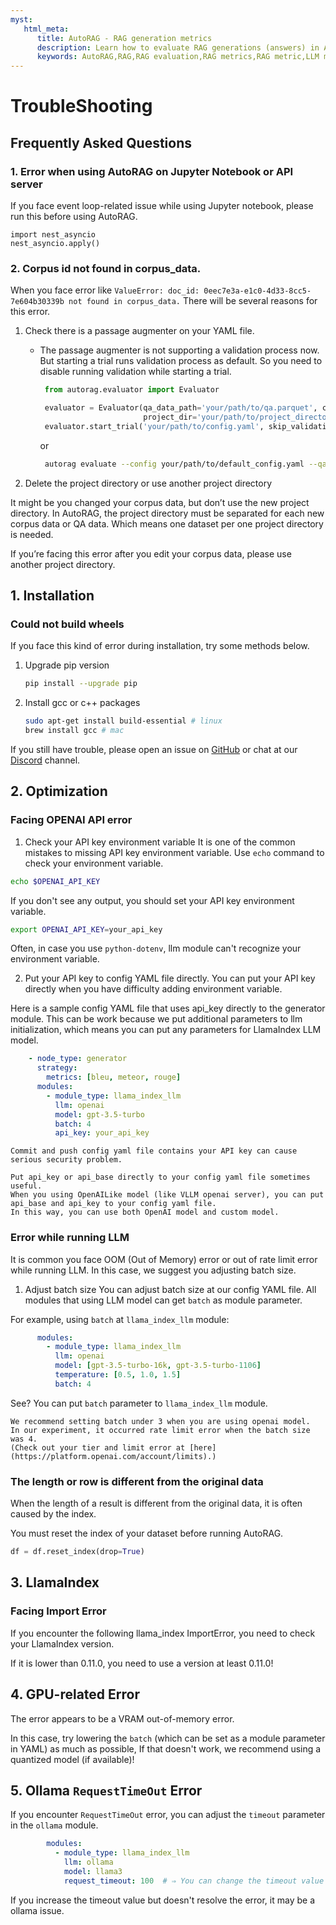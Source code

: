 ```yaml
---
myst:
   html_meta:
      title: AutoRAG - RAG generation metrics
      description: Learn how to evaluate RAG generations (answers) in AutoRAG
      keywords: AutoRAG,RAG,RAG evaluation,RAG metrics,RAG metric,LLM metric,event loop AutoRAG
---
```

# TroubleShooting

## Frequently Asked Questions

### 1. Error when using AutoRAG on Jupyter Notebook or API server

If you face event loop-related issue while using Jupyter notebook, please run this before using AutoRAG.

```python3
import nest_asyncio
nest_asyncio.apply()
```

### 2. Corpus id not found in corpus_data.

When you face error like `ValueError: doc_id: 0eec7e3a-e1c0-4d33-8cc5-7e604b30339b not found in corpus_data.`
There will be several reasons for this error.

1. Check there is a passage augmenter on your YAML file.
   - The passage augmenter is not supporting a validation process now. But starting a trial runs validation process as default.
     So you need to disable running validation while starting a trial.

     ```python
      from autorag.evaluator import Evaluator

      evaluator = Evaluator(qa_data_path='your/path/to/qa.parquet', corpus_data_path='your/path/to/corpus.parquet',
                            project_dir='your/path/to/project_directory',)
      evaluator.start_trial('your/path/to/config.yaml', skip_validation=True)
     ```
     or
     ```bash
      autorag evaluate --config your/path/to/default_config.yaml --qa_data_path your/path/to/qa.parquet --corpus_data_path your/path/to/corpus.parquet --project_dir ./your/project/directory --skip_validation true
     ```

2. Delete the project directory or use another project directory

It might be you changed your corpus data, but don’t use the new project directory.
In AutoRAG, the project directory must be separated for each new corpus data or QA data.
Which means one dataset per one project directory is needed.

If you’re facing this error after you edit your corpus data, please use another project directory.

## 1. Installation

### Could not build wheels
If you face this kind of error during installation, try some methods below.

1. Upgrade pip version
    ```bash
    pip install --upgrade pip
    ```

2. Install gcc or c++ packages
    ```bash
    sudo apt-get install build-essential # linux
    brew install gcc # mac
    ```

If you still have trouble, please open an issue on [GitHub](https://github.com/Marker-Inc-Korea/AutoRAG/issues) or chat at our [Discord](https://discord.gg/P4DYXfmSAs) channel.

## 2. Optimization

### Facing OPENAI API error

1. Check your API key environment variable
It is one of the common mistakes to missing API key environment variable.
Use `echo` command to check your environment variable.

```bash
echo $OPENAI_API_KEY
```

If you don't see any output, you should set your API key environment variable.
```bash
export OPENAI_API_KEY=your_api_key
```

Often, in case you use `python-dotenv`, llm module can't recognize your environment variable.

2. Put your API key to config YAML file directly.
You can put your API key directly when you have difficulty adding environment variable.

Here is a sample config YAML file that uses api_key directly to the generator module.
This can be work because we put additional parameters to llm initialization,
which means you can put any parameters for LlamaIndex LLM model.
```yaml
    - node_type: generator
      strategy:
        metrics: [bleu, meteor, rouge]
      modules:
        - module_type: llama_index_llm
          llm: openai
          model: gpt-3.5-turbo
          batch: 4
          api_key: your_api_key
```

```{warning}
Commit and push config yaml file contains your API key can cause serious security problem.
```

```{tip}
Put api_key or api_base directly to your config yaml file sometimes useful.
When you using OpenAILike model (like VLLM openai server), you can put api_base and api_key to your config yaml file.
In this way, you can use both OpenAI model and custom model.
```

### Error while running LLM

It is common you face OOM (Out of Memory) error or out of rate limit error while running LLM.
In this case, we suggest you adjusting batch size.

1. Adjust batch size
You can adjust batch size at our config YAML file.
All modules that using LLM model can get `batch` as module parameter.

For example, using `batch` at `llama_index_llm` module:

```yaml
      modules:
        - module_type: llama_index_llm
          llm: openai
          model: [gpt-3.5-turbo-16k, gpt-3.5-turbo-1106]
          temperature: [0.5, 1.0, 1.5]
          batch: 4
```

See? You can put `batch` parameter to `llama_index_llm` module.

```{tip}
We recommend setting batch under 3 when you are using openai model.
In our experiment, it occurred rate limit error when the batch size was 4.
(Check out your tier and limit error at [here](https://platform.openai.com/account/limits).)
```

### The length or row is different from the original data

When the length of a result is different from the original data, it is often caused by the index.

You must reset the index of your dataset before running AutoRAG.

```python
df = df.reset_index(drop=True)
```

## 3. LlamaIndex

### Facing Import Error

If you encounter the following llama_index ImportError, you need to check your LlamaIndex version.

If it is lower than 0.11.0, you need to use a version at least 0.11.0!

## 4. GPU-related Error

The error appears to be a VRAM out-of-memory error.

In this case, try lowering the `batch` (which can be set as a module parameter in YAML) as much as possible,
If that doesn't work, we recommend using a quantized model (if available)!

## 5. Ollama `RequestTimeOut` Error

If you encounter `RequestTimeOut` error, you can adjust the `timeout` parameter in the `ollama` module.

```yaml
        modules:
          - module_type: llama_index_llm
            llm: ollama
            model: llama3
            request_timeout: 100  # ⇒ You can change the timeout value
```

If you increase the timeout value but doesn't resolve the error, it may be a ollama issue.
